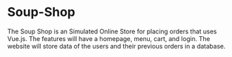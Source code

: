 # Soup-Shop
The Soup Shop is an Simulated Online Store for placing orders that uses Vue.js. The features will have a homepage, menu, cart, and login. The website will store data of the users and their previous orders in a database.
